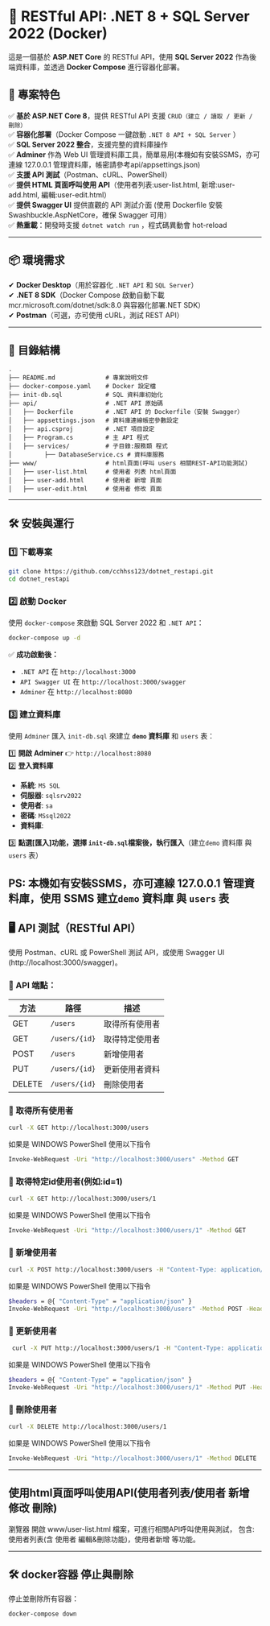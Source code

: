 # **🚀 RESTful API: .NET 8 + SQL Server 2022 (Docker)**
這是一個基於 **ASP.NET Core** 的 RESTful API，使用 **SQL Server 2022** 作為後端資料庫，並透過 **Docker Compose** 進行容器化部署。

## 🌟 專案特色
✅ **基於 ASP.NET Core 8**，提供 RESTful API 支援 `CRUD（建立 / 讀取 / 更新 / 刪除）`    
✅ **容器化部署**（Docker Compose 一鍵啟動 `.NET 8 API + SQL Server` ）  
✅ **SQL Server 2022 整合**，支援完整的資料庫操作  
✅ **Adminer** 作為 Web UI 管理資料庫工具，簡單易用(本機如有安裝SSMS，亦可連線 127.0.0.1 管理資料庫，帳密請參考api/appsettings.json)  
✅ **支援 API 測試**（Postman、cURL、PowerShell）  
✅ **提供 HTML 頁面呼叫使用 API**（使用者列表:user-list.html, 新增:user-add.html, 編輯:user-edit.html）  
✅ **提供 Swagger UI** 提供直觀的 API 測試介面 (使用 Dockerfile 安裝 Swashbuckle.AspNetCore，確保 Swagger 可用）  
✅ **熱重載**：開發時支援 `dotnet watch run` ，程式碼異動會 hot-reload

---

## 📦 環境需求
✔ **Docker Desktop**（用於容器化 `.NET API` 和 `SQL Server`）  
✔ **.NET 8 SDK**（Docker Compose 啟動自動下載 mcr.microsoft.com/dotnet/sdk:8.0 與容器化部署.NET SDK）  
✔ **Postman**（可選，亦可使用 cURL，測試 REST API）

---

## **🔹 目錄結構**
```
.
├── README.md              # 專案說明文件
├── docker-compose.yaml    # Docker 設定檔
├── init-db.sql            # SQL 資料庫初始化
├── api/                   # .NET API 原始碼
│   ├── Dockerfile         # .NET API 的 Dockerfile（安裝 Swagger）
│   ├── appsettings.json   # 資料庫連線帳密參數設定
│   ├── api.csproj         # .NET 項目設定
│   ├── Program.cs         # 主 API 程式
│   ├── services/          # 子目錄:服務類 程式 
│   	  ├── DatabaseService.cs # 資料庫服務
├── www/                   # html頁面(呼叫 users 相關REST-API功能測試)
│   ├── user-list.html     # 使用者 列表 html頁面
│   ├── user-add.html      # 使用者 新增 頁面
│   ├── user-edit.html     # 使用者 修改 頁面

```

---

## **🛠 安裝與運行**
### **1️⃣ 下載專案**
```sh
git clone https://github.com/cchhss123/dotnet_restapi.git
cd dotnet_restapi
```

### **2️⃣ 啟動 Docker**
使用 `docker-compose` 來啟動 SQL Server 2022 和 `.NET API`：
```sh
docker-compose up -d
```
✅ **成功啟動後：**
- `.NET API` 在 `http://localhost:3000`
- `API Swagger UI` 在 `http://localhost:3000/swagger`
- `Adminer` 在 `http://localhost:8080`

### **3️⃣ 建立資料庫**
使用 `Adminer` 匯入 `init-db.sql` 來建立 **`demo` 資料庫** 和 `users` 表：

1️⃣ **開啟 Adminer** 👉 `http://localhost:8080`  
2️⃣ **登入資料庫**
   - **系統**: `MS SQL`
   - **伺服器**: `sqlsrv2022`
   - **使用者**: `sa`
   - **密碼**: `MSsql2022`
   - **資料庫**: 
     
3️⃣ **點選[匯入]功能，選擇 `init-db.sql`檔案後，執行匯入**（建立`demo` 資料庫 與 `users` 表）

PS: 本機如有安裝SSMS，亦可連線 127.0.0.1 管理資料庫，使用 SSMS 建立`demo` 資料庫 與 `users` 表
---

## 🖥 API 測試（RESTful API）

使用 Postman、cURL 或 PowerShell 測試 API，或使用 Swagger UI (http://localhost:3000/swagger)。

### 📌 API 端點：
|  方法  |  路徑                           | 描述          |
|--------|--------------------------------|---------------|
| GET    | `/users`                       | 取得所有使用者 |
| GET    | `/users/{id}`                  | 取得特定使用者 |
| POST   | `/users`                       | 新增使用者     |
| PUT    | `/users/{id}`                  | 更新使用者資料 |
| DELETE | `/users/{id}`                  | 刪除使用者    |


### **📌 取得所有使用者**
```sh
curl -X GET http://localhost:3000/users
```
如果是 WINDOWS PowerShell 使用以下指令
```sh
Invoke-WebRequest -Uri "http://localhost:3000/users" -Method GET
```

### **📌 取得特定id使用者(例如:id=1)**
```sh
curl -X GET http://localhost:3000/users/1
```
如果是 WINDOWS PowerShell 使用以下指令
```sh
Invoke-WebRequest -Uri "http://localhost:3000/users/1" -Method GET
```

### **📌 新增使用者**
```sh
curl -X POST http://localhost:3000/users -H "Content-Type: application/json" -d '{"name": "andrew","email": "cchhss123@hotmail.com"}'
```
如果是 WINDOWS PowerShell 使用以下指令
```sh
$headers = @{ "Content-Type" = "application/json" }
Invoke-WebRequest -Uri "http://localhost:3000/users" -Method POST -Headers $headers -Body '{"name": "andrew","email": "cchhss123@hotmail.com"}'
```

### **📌 更新使用者**
```sh
 curl -X PUT http://localhost:3000/users/1 -H "Content-Type: application/json" -d '{"name": "andy", "email": "andy@example.com"}'
```
如果是 WINDOWS PowerShell 使用以下指令
```sh
$headers = @{ "Content-Type" = "application/json" }
Invoke-WebRequest -Uri "http://localhost:3000/users/1" -Method PUT -Headers $headers -Body '{"name": "andy", "email": "andy@example.com"}'
```

### **📌 刪除使用者**
```sh
curl -X DELETE http://localhost:3000/users/1
```
如果是 WINDOWS PowerShell 使用以下指令
```sh
Invoke-WebRequest -Uri "http://localhost:3000/users/1" -Method DELETE
```

---

## **使用html頁面呼叫使用API(使用者列表/使用者 新增 修改 刪除)**

瀏覽器 開啟 www/user-list.html 檔案，可進行相關API呼叫使用與測試，
包含: 使用者列表(含 使用者 編輯&刪除功能)，使用者新增 等功能。

---

## **🛠 docker容器 停止與刪除**
停止並刪除所有容器：
```sh
docker-compose down
```





